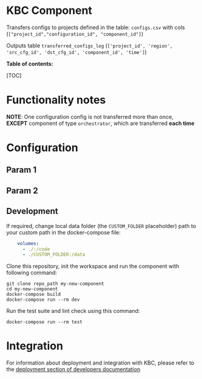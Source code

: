 # KBC Component

Transfers configs to projects defined in the table: 
`configs.csv` with cols (`["project_id","configuration_id", "component_id"]`)


Outputs table `transferred_configs_log` (`['project_id', 'region', 'src_cfg_id', 'dst_cfg_id', 'component_id', 'time']`)

**Table of contents:**  
  
[TOC]


# Functionality notes

**NOTE**: One configuration config is not transferred more than once,  
**EXCEPT** component of type `orchestrator`, which are transferred **each time**

# Configuration

## Param 1

## Param 2


## Development

If required, change local data folder (the `CUSTOM_FOLDER` placeholder) path to your custom path in the docker-compose file:

```yaml
    volumes:
      - ./:/code
      - ./CUSTOM_FOLDER:/data
```

Clone this repository, init the workspace and run the component with following command:

```
git clone repo_path my-new-component
cd my-new-component
docker-compose build
docker-compose run --rm dev
```

Run the test suite and lint check using this command:

```
docker-compose run --rm test
```

# Integration

For information about deployment and integration with KBC, please refer to the [deployment section of developers documentation](https://developers.keboola.com/extend/component/deployment/) 